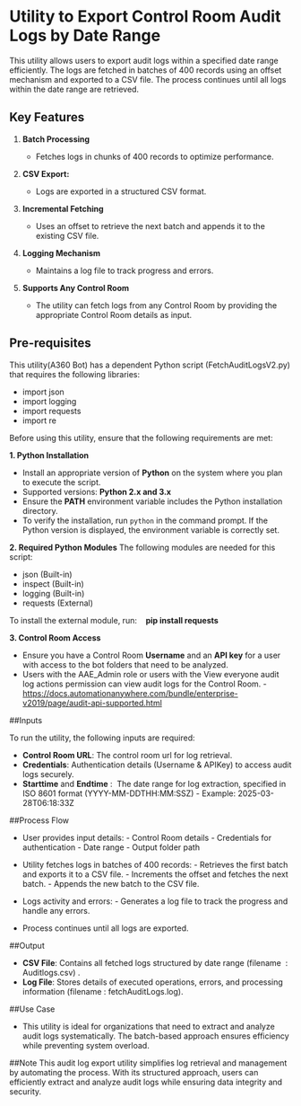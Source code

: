 # Utility to Export Control Room Audit Logs by Date Range

This utility allows users to export audit logs within a specified date range efficiently. The logs are fetched in batches of 400 records using an offset mechanism and exported to a CSV file. The process continues until all logs within the date range are retrieved.

## Key Features

1. **Batch Processing**
   - Fetches logs in chunks of 400 records to optimize performance.

2. **CSV Export:**
   - Logs are exported in a structured CSV format.

2. **Incremental Fetching**
   - Uses an offset to retrieve the next batch and appends it to the existing CSV file.

2. **Logging Mechanism**
   - Maintains a log file to track progress and errors.

2. **Supports Any Control Room**
   - The utility can fetch logs from any Control Room by providing the appropriate Control Room details as input.

## Pre-requisites

This utility(A360 Bot) has a dependent Python script (FetchAuditLogsV2.py) that requires the following libraries:

   - import json
   - import logging
   - import requests
   - import re

Before using this utility, ensure that the following requirements are met:

**1. Python Installation**
   - Install an appropriate version of **Python** on the system where you plan to execute the script.
   - Supported versions: **Python 2.x and 3.x**
   - Ensure the **PATH** environment variable includes the Python installation directory.
   - To verify the installation, run `python` in the command prompt. If the Python version is displayed, the environment variable is correctly set.


**2. Required Python Modules**
The following modules are needed for this script:
   - json (Built-in)
   - inspect (Built-in)
   - logging (Built-in)
   - requests (External)

To install the external module, run:
   **pip install requests**


**3. Control Room Access** 
   - Ensure you have a Control Room **Username** and an **API key** for a user with access to the bot folders that need to be analyzed.
   - Users with the AAE_Admin role or users with the View everyone audit log actions permission can view audit logs for the Control Room.
	- https://docs.automationanywhere.com/bundle/enterprise-v2019/page/audit-api-supported.html


##Inputs

To run the utility, the following inputs are required:
   - **Control Room URL**: The control room url for log retrieval.
   - **Credentials**: Authentication details (Username & APIKey) to access audit logs securely.
   - **Starttime** and **Endtime** :  The date range for log extraction, specified in ISO 8601 format (YYYY-MM-DDTHH:MM:SSZ)
	- Example: 2025-03-28T06:18:33Z

##Process Flow
   - User provides input details:
	- Control Room details
	- Credentials for authentication
	- Date range
	- Output folder path

   - Utility fetches logs in batches of 400 records:
	- Retrieves the first batch and exports it to a CSV file.
	- Increments the offset and fetches the next batch.
	- Appends the new batch to the CSV file.
   - Logs activity and errors:
	- Generates a log file to track the progress and handle any errors.
   - Process continues until all logs are exported.


##Output
   - **CSV File**: Contains all fetched logs structured by date range (filename  : Auditlogs.csv) .
   - **Log File**: Stores details of executed operations, errors, and processing information (filename : fetchAuditLogs.log).

##Use Case

   - This utility is ideal for organizations that need to extract and analyze audit logs systematically. The batch-based approach ensures efficiency while preventing system overload.


##Note
This audit log export utility simplifies log retrieval and management by automating the process. With its structured approach, users can efficiently extract and analyze audit logs while ensuring data integrity and security.

         
